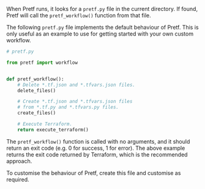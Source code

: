 When Pretf runs, it looks for a `pretf.py` file in the current directory. If found, Pretf will call the `pretf_workflow()` function from that file.

The following `pretf.py` file implements the default behaviour of Pretf. This is only useful as an example to use for getting started with your own custom workflow.

```python
# pretf.py

from pretf import workflow


def pretf_workflow():
    # Delete *.tf.json and *.tfvars.json files.
    delete_files()

    # Create *.tf.json and *.tfvars.json files
    # from *.tf.py and *.tfvars.py files.
    create_files()

    # Execute Terraform.
    return execute_terraform()
```

The `pretf_workflow()` function is called with no arguments, and it should return an exit code (e.g. 0 for success, 1 for error). The above example returns the exit code returned by Terraform, which is the recommended approach.

To customise the behaviour of Pretf, create this file and customise as required.
